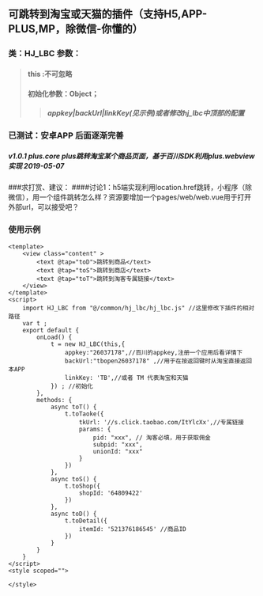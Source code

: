 ## 可跳转到淘宝或天猫的插件（支持H5,APP-PLUS,MP，除微信-你懂的）

### 类：HJ_LBC 参数：
>#### this :不可忽略
>#### 初始化参数：Object；
>>##### appkey|backUrl|linkKey(见示例)或者修改hj_lbc中顶部的配置

### 已测试：安卓APP 后面逐渐完善
##### v1.0.1 plus.core plus跳转淘宝某个商品页面，基于百川SDK利用plus.webview实现 2019-05-07

###求打赏、建议：
####讨论1：h5端实现利用location.href跳转，小程序（除微信），用一个<webview>组件跳转怎么样？资源要增加一个pages/web/web.vue用于打开外部url，可以接受吧？

### 使用示例
```
<template>
	<view class="content" >
		<text @tap="toD">跳转到商品</text>
		<text @tap="toS">跳转到商店</text>
		<text @tap="toT">跳转到淘客专属链接</text>
	</view>
</template>
<script>
	import HJ_LBC from "@/common/hj_lbc/hj_lbc.js" //这里修改下插件的相对路径
	var t ;
	export default {
		onLoad() {
			t = new HJ_LBC(this,{
				appkey:"26037178",//百川的appkey,注册一个应用后看详情下
				backUrl:"tbopen26037178" ,//用于在按返回键时从淘宝直接返回本APP
				linkKey: 'TB',//或者 TM 代表淘宝和天猫
			}) ; //初始化
		},
		methods: {
			async toT() {
				t.toTaoke({
					tkUrl: '//s.click.taobao.com/ItYlcXx',//专属链接
					params: {
						pid: "xxx", // 淘客必填，用于获取佣金
						subpid: "xxx",
						unionId: "xxx"
					}
				})
			},
			async toS() {
				t.toShop({
					shopId: '64809422'
				})
			},
			async toD() {
				t.toDetail({
					itemId: '521376186545' //商品ID
				})
			}
		}
	}
</script>
<style scoped="">
	
</style>
```